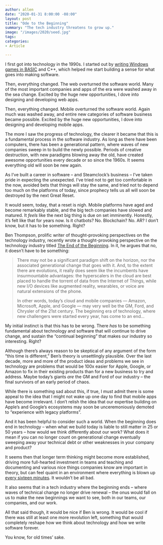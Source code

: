 ```yaml
---
author: allen
date: "2020-01-31 8:00:00 -08:00"
layout: post
title: "Ode to the Beginning"
summary: "The tech industry threatens to grow up."
image: "/images/2020/seed.jpg"
tags:
categories:
- Article

---
```


I first got into technology in the 1990s. I started out by [writing Windows games in BASIC](https://allenpike.com/2006/fantasytech-3-goto-fun) and C++, which helped me start building a sense for what goes into making software.

Then, everything changed. The web overturned the software world.  Many of the most important companies and apps of the era were washed away in the sea change. Excited by the huge new opportunities, I dove into designing and developing web apps.

Then, everything changed. Mobile overturned the software world. Again much was washed away, and entire new categories of software business became possible. Excited by the huge new opportunities, I dove into designing and developing mobile apps.

The more I saw the progress of technology, the clearer it became that this is a fundamental process in the software industry. As long as there have been computers, there has been a generational pattern, where waves of new companies sweep in to build the newly possible. Periods of creative destruction, with new paradigms blowing away the old, have created awesome opportunities every decade or so since the 1960s. It seems everything old will soon be new again.

As I’ve built a career in software – and Steamclock’s business – I’ve taken pride in expecting the unexpected. I’ve tried not to get too comfortable in the now, avoided bets that things will stay the same, and tried not to depend too much on the platforms of today, since prophecy tells us all will soon be destroyed by the next Great Reset.

It would seem, today, that a reset is nigh. Mobile platforms have aged and become remarkably stable, and the big tech companies have slowed and matured. It *feels* like the next big thing is due on set imminently. Honestly, it’s felt like that for years now. Is it chatbots? No. Blockchain? No. AR? I don’t know, but it has to be something. Right?

Ben Thompson, prolific writer of thought-provoking perspectives on the technology industry, recently wrote a thought-provoking perspective on the technology industry titled [The End of the Beginning](https://stratechery.com/2020/the-end-of-the-beginning/). In it, he argues that no, it doesn’t have to be something:

> There may not be a significant paradigm shift on the horizon, nor the associated generational change that goes with it. And, to the extent there are evolutions, it really does seem like the incumbents have insurmountable advantages: the hyperscalers in the cloud are best placed to handle the torrent of data from the Internet of Things, while new I/O devices like augmented reality, wearables, or voice are natural extensions of the phone.
> 
> In other words, today’s cloud and mobile companies — Amazon, Microsoft, Apple, and Google — may very well be the GM, Ford, and Chrysler of the 21st century. The beginning era of technology, where new challengers were started every year, has come to an end...

My initial instinct is that this has to be wrong. There *has* to be something fundamental about technology and software that will continue to drive change, and sustain the “continual beginning” that makes our industry so interesting. Right?

Although there’s always reason to be skeptical of any argument of the form “this time is different,” Ben’s theory is unsettlingly plausible. Over the last decade, more and more of the product ideas and problems we see in technology are problems that would be 100x easier for Apple, Google, or Amazon to fix in their existing products than for a new business to try and address. Maybe today’s giants *are* the GM and Ford of our industry – the final survivors of an early period of chaos.

While there is something sad about this, if true, I must admit there is some appeal to the idea that I might not wake up one day to find that mobile apps have become irrelevant. I don’t relish the idea that our expertise building on Apple’s and Google’s ecosystems may soon be unceremoniously demoted to “experience with legacy platforms”.

And it has been helpful to consider such a world. When the beginning does end in technology – when what we build today is liable to still matter in 25 or 50 years – how would we think differently about our work? What does it mean if you can no longer count on generational change eventually sweeping away your technical debt or other weaknesses in your company and product?

It seems then that longer term thinking might become more established, driving more full-hearted investment in teams and teaching and documenting and various nice things companies know are important in theory, but can feel quaint in an environment where everything is blown up [every sixteen minutes](https://allenpike.com/2015/javascript-framework-fatigue). It wouldn’t be all bad.

It also seems that in a tech industry where the beginning ends – where waves of technical change no longer drive renewal – the onus would fall on us to make the new beginnings we want to see, both in our teams, our companies, and our work.

All that said though, it would be nice if Ben is wrong. It would be cool if there was still at least one more revolution left, something that would completely reshape how we think about technology and how we write software forever.

You know, for old times’ sake.
